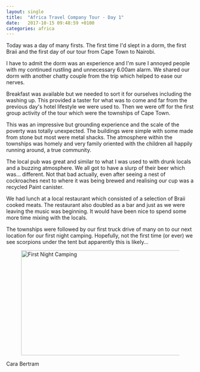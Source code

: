 ```yaml
---
layout: single
title:  "Africa Travel Company Tour - Day 1"
date:   2017-10-15 09:48:59 +0100
categories: africa
---
```



Today was a day of many firsts. The first time I'd slept in a dorm, the first Braii and the first day of our tour from Cape Town to Nairobi.

I have to admit the dorm was an experience and I'm sure I annoyed people with my continued rustling and unnecessary 6.00am alarm. We shared our dorm with another chatty couple from the trip which helped to ease our nerves.

Breakfast was available but we needed to sort it for ourselves including the washing up. This provided a taster for what was to come and far from the previous day's hotel lifestyle we were used to. Then we were off for the first group activity of the tour which were the townships of Cape Town.

This was an impressive but grounding experience and the scale of the poverty was totally unexpected. The buildings were simple with some made from stone but most were metal shacks. The atmosphere within the townships was homely and very family oriented with the children all happily running around, a true community.

The local pub was great and similar to what I was used to with drunk locals and a buzzing atmosphere. We all got to have a slurp of their beer which was... different. Not that bad actually, even after seeing a nest of cockroaches next to where it was being brewed and realising our cup was a recycled Paint canister.

We had lunch at a local restaurant which consisted of a selection of Braii cooked meats. The restaurant also doubled as a bar and just as we were leaving the music was beginning. It would have been nice to spend some more time mixing with the locals.

The townships were followed by our first truck drive of many on to our next location for our first night camping. Hopefully, not the first time (or ever) we see scorpions under the tent but apparently this is likely...

<figure >
	<a data-flickr-embed="true"  href="https://www.flickr.com/photos/141696511@N06/24128779897/in/album-72157667336988729/" title="First Night Camping"><img src="https://farm5.staticflickr.com/4685/24128779897_43bf4d3fd2.jpg" width="500" height="281" alt="First Night Camping"></a><script async src="//embedr.flickr.com/assets/client-code.js" charset="utf-8"></script>

	
</figure>




Cara Bertram
